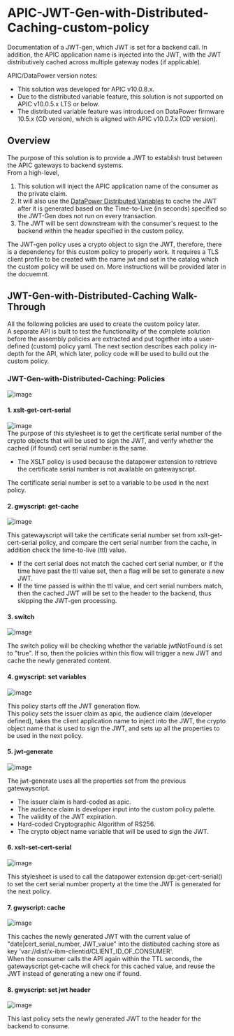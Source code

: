 # APIC-JWT-Gen-with-Distributed-Caching-custom-policy
Documentation of a JWT-gen, which JWT is set for a backend call. In addition, the APIC application name is injected into the JWT, with the JWT distributively cached across multiple gateway nodes (if applicable).  

APIC/DataPower version notes:  
- This solution was developed for APIC v10.0.8.x.  
- Due to the distributed variable feature, this solution is not supported on APIC v10.0.5.x LTS or below.  
- The distributed variable feature was introduced on DataPower firmware 10.5.x (CD version), which is aligned with APIC v10.0.7.x (CD version).  

## Overview  
The purpose of this solution is to provide a JWT to establish trust between the APIC gateways to backend systems.  
From a high-level,  
1. This solution will inject the APIC application name of the consumer as the private claim.  
2. It will also use the [DataPower Distributed Variables](https://www.ibm.com/docs/en/datapower-gateway/10.6.0?topic=administration-distributed-variables) to cache the JWT after it is generated based on the Time-to-Live (in seconds) specified so the JWT-Gen does not run on every transaction.  
3. The JWT will be sent downstream with the consumer's request to the backend within the header specified in the custom policy.

The JWT-gen policy uses a crypto object to sign the JWT, therefore, there is a dependency for this custom policy to properly work.
It requires a TLS client profile to be created with the name jwt and set in the catalog which the custom policy will be used on. More instructions will be provided later in the docuemnt.  

## JWT-Gen-with-Distributed-Caching Walk-Through  
All the following policies are used to create the custom policy later.  
A separate API is built to test the functionality of the complete solution before the assembly policies are extracted and put together into a user-defined (custom) policy yaml. The next section describes each policy in-depth for the API, which later, policy code will be used to build out the custom policy.  
  
### JWT-Gen-with-Distributed-Caching: Policies
![image](https://github.com/user-attachments/assets/07f2da17-efc0-484b-b06b-db0c1919e393)  
#### 1. xslt-get-cert-serial  
![image](https://github.com/user-attachments/assets/383dda2c-56d6-4fdd-bc8f-2212b4fa9129)  
The purpose of this stylesheet is to get the certificate serial number of the crypto objects that will be used to sign the JWT, and verify whether the cached (if found) cert serial number is the same.
- The XSLT policy is used because the datapower extension to retrieve the certificate serial number is not available on gatewayscript.  
  
The certificate serial number is set to a variable to be used in the next policy.  

#### 2. gwyscript: get-cache  
![image](https://github.com/user-attachments/assets/8a4ce8e8-ba8e-40a1-a251-a44bf853c3db)  

This gatewayscript will take the certificate serial number set from xslt-get-cert-serial policy, and compare the cert serial number from the cache, in addition check the time-to-live (ttl) value.
- If the cert serial does not match the cached cert serial number, or if the time have past the ttl value set, then a flag will be set to generate a new JWT.  
- If the time passed is within the ttl value, and cert serial numbers match, then the cached JWT will be set to the header to the backend, thus skipping the JWT-gen processing.

#### 3. switch  
![image](https://github.com/user-attachments/assets/b7959695-b923-4f60-b333-d653bd651776)  

The switch policy will be checking whether the variable jwtNotFound is set to "true". If so, then the policies within this flow will trigger a new JWT and cache the newly generated content.  

#### 4. gwyscript: set variables  
![image](https://github.com/user-attachments/assets/f40c93e9-49c8-4f97-8049-b06ca91bef01)  

This policy starts off the JWT generation flow.  
This policy sets the issuer claim as apic, the audience claim (developer defined), takes the client application name to inject into the JWT, the crypto object name that is used to sign the JWT, and sets up all the properties to be used in the next policy.  

#### 5. jwt-generate  
![image](https://github.com/user-attachments/assets/0ecb98a8-3064-4b55-9508-b5dc72299cdc)  

The jwt-generate uses all the properties set from the previous gatewayscript.  
- The issuer claim is hard-coded as apic.  
- The audience claim is developer input into the custom policy palette.  
- The validity of the JWT expiration.  
- Hard-coded Cryptographic Algorithm of RS256.  
- The crypto object name variable that will be used to sign the JWT.

#### 6. xslt-set-cert-serial  
![image](https://github.com/user-attachments/assets/f1eb22c2-8166-4303-896e-35e7727037c1)  

This stylesheet is used to call the datapower extension dp:get-cert-serial() to set the cert serial number property at the time the JWT is generated for the next policy.  

#### 7. gwyscript: cache  
![image](https://github.com/user-attachments/assets/42a72f31-c052-495a-bc3f-7f2b76383c59)  

This caches the newly generated JWT with the current value of "date|cert_serial_number, JWT_value" into the distibuted caching store as key 'var://dist/x-ibm-clientid/CLIENT_ID_OF_CONSUMER'.  
When the consumer calls the API again within the TTL seconds, the gatewayscript get-cache will check for this cached value, and reuse the JWT instead of generating a new one if found.  

#### 8. gwyscript: set jwt header  
![image](https://github.com/user-attachments/assets/100f012e-86b7-4374-96e0-1a40f37e2917)  

This last policy sets the newly generated JWT to the header for the backend to consume.  





